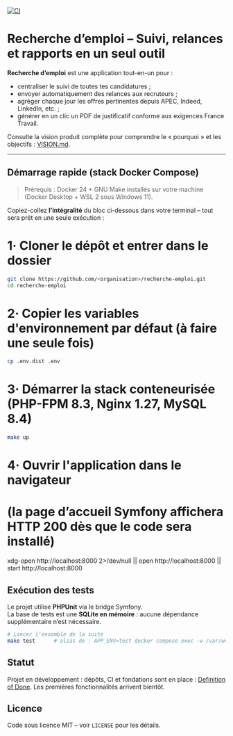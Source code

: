 [![CI](https://github.com/Adrien1988/recherche-emploi/actions/workflows/ci.yml/badge.svg)](https://github.com/Adrien1988/recherche-emploi/actions/workflows/ci.yml)


# Recherche d’emploi – Suivi, relances et rapports en un seul outil

**Recherche d’emploi** est une application tout-en-un pour :

- centraliser le suivi de toutes tes candidatures ;
- envoyer automatiquement des relances aux recruteurs ;
- agréger chaque jour les offres pertinentes depuis APEC, Indeed, LinkedIn, etc. ;
- générer en un clic un PDF de justificatif conforme aux exigences France Travail.

Consulte la vision produit complète pour comprendre le « pourquoi » et les objectifs : [VISION.md](./VISION.md).

---

## Démarrage rapide (stack Docker Compose)

> Prérequis : Docker 24 + GNU Make installés sur votre machine (Docker Desktop + WSL 2 sous Windows 11).

Copiez-collez **l’intégralité** du bloc ci-dessous dans votre terminal – tout sera prêt en une seule exécution :

# 1· Cloner le dépôt et entrer dans le dossier
```bash
git clone https://github.com/<organisation>/recherche-emploi.git
cd recherche-emploi
```
# 2· Copier les variables d'environnement par défaut (à faire une seule fois)
```bash
cp .env.dist .env
```
# 3· Démarrer la stack conteneurisée (PHP-FPM 8.3, Nginx 1.27, MySQL 8.4)
```bash
make up
```

# 4· Ouvrir l'application dans le navigateur
#    (la page d’accueil Symfony affichera HTTP 200 dès que le code sera installé)
xdg-open http://localhost:8000 2>/dev/null || open http://localhost:8000 || start http://localhost:8000


## Exécution des tests

Le projet utilise **PHPUnit** via le bridge Symfony.  
La base de tests est une **SQLite en mémoire** : aucune dépendance
supplémentaire n’est nécessaire.

```bash
# Lancer l’ensemble de la suite
make test      # alias de : APP_ENV=test docker compose exec -w /var/www/app php vendor/bin/simple-phpunit -v
```

## Statut

Projet en développement : dépôts, CI et fondations sont en place : [Definition of Done](./docs/DoD.md). Les premières fonctionnalités arrivent bientôt.

## Licence

Code sous licence MIT – voir `LICENSE` pour les détails.

